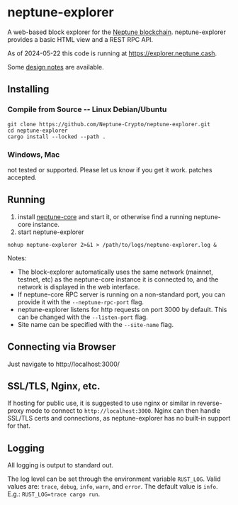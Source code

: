 # neptune-explorer

A web-based block explorer for the [Neptune blockchain](https://neptune.cash).  neptune-explorer provides a basic HTML view and a REST RPC API.

As of 2024-05-22 this code is running at https://explorer.neptune.cash.

Some [design notes](./doc/design_notes.md) are available.

## Installing

### Compile from Source -- Linux Debian/Ubuntu

```
git clone https://github.com/Neptune-Crypto/neptune-explorer.git
cd neptune-explorer
cargo install --locked --path .
```

### Windows, Mac

not tested or supported.   Please let us know if you get it work.  patches accepted.

## Running

1. install [neptune-core](https://github.com/Neptune-Crypto/neptune-core) and start it, or otherwise find a running neptune-core instance.
2. start neptune-explorer

```
nohup neptune-explorer 2>&1 > /path/to/logs/neptune-explorer.log &
```

Notes:
* The block-explorer automatically uses the same network (mainnet, testnet, etc) as the neptune-core instance it is connected to, and the network is displayed in the web interface.
* If neptune-core RPC server is running on a non-standard port, you can provide it with the `--neptune-rpc-port` flag.
* neptune-explorer listens for http requests on port 3000 by default.  This can be changed with the `--listen-port` flag.
* Site name can be specified with the `--site-name` flag.


## Connecting via Browser

Just navigate to http://localhost:3000/


## SSL/TLS, Nginx, etc.

If hosting for public use, it is suggested to use nginx or similar in reverse-proxy mode to connect to `http://localhost:3000`.  Nginx can then handle SSL/TLS certs and connections, as neptune-explorer has no built-in support for that.


## Logging

All logging is output to standard out.

The log level can be set through the environment variable `RUST_LOG`. Valid values are: `trace`, `debug`, `info`, `warn`, and `error`. The default value is `info`. E.g.: `RUST_LOG=trace cargo run`.
